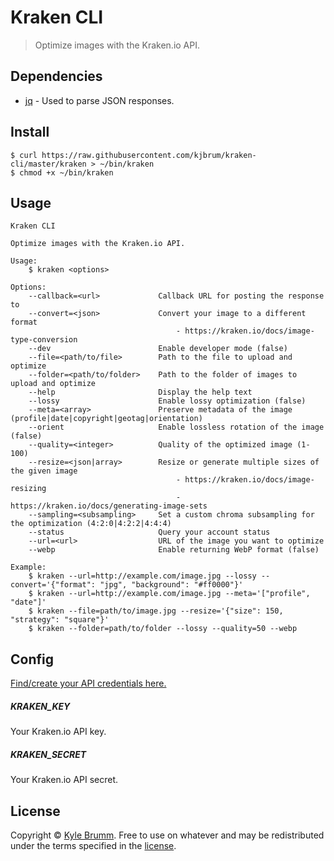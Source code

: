 # Kraken CLI

> Optimize images with the Kraken.io API.


## Dependencies

- [jq](https://stedolan.github.io/jq) - Used to parse JSON responses.


## Install

```
$ curl https://raw.githubusercontent.com/kjbrum/kraken-cli/master/kraken > ~/bin/kraken
$ chmod +x ~/bin/kraken
```


## Usage

```
Kraken CLI

Optimize images with the Kraken.io API.

Usage:
    $ kraken <options>

Options:
    --callback=<url>             Callback URL for posting the response to
    --convert=<json>             Convert your image to a different format
                                     - https://kraken.io/docs/image-type-conversion
    --dev                        Enable developer mode (false)
    --file=<path/to/file>        Path to the file to upload and optimize
    --folder=<path/to/folder>    Path to the folder of images to upload and optimize
    --help                       Display the help text
    --lossy                      Enable lossy optimization (false)
    --meta=<array>               Preserve metadata of the image (profile|date|copyright|geotag|orientation)
    --orient                     Enable lossless rotation of the image (false)
    --quality=<integer>          Quality of the optimized image (1-100)
    --resize=<json|array>        Resize or generate multiple sizes of the given image
                                     - https://kraken.io/docs/image-resizing
                                     - https://kraken.io/docs/generating-image-sets
    --sampling=<subsampling>     Set a custom chroma subsampling for the optimization (4:2:0|4:2:2|4:4:4)
    --status                     Query your account status
    --url=<url>                  URL of the image you want to optimize
    --webp                       Enable returning WebP format (false)

Example:
    $ kraken --url=http://example.com/image.jpg --lossy --convert='{"format": "jpg", "background": "#ff0000"}'
    $ kraken --url=http://example.com/image.jpg --meta='["profile", "date"]'
    $ kraken --file=path/to/image.jpg --resize='{"size": 150, "strategy": "square"}'
    $ kraken --folder=path/to/folder --lossy --quality=50 --webp
```


## Config

[Find/create your API credentials here.](https://kraken.io/account/api-credentials)

##### KRAKEN_KEY

Your Kraken.io API key.

##### KRAKEN_SECRET

Your Kraken.io API secret.


## License

Copyright © [Kyle Brumm](http://kylebrumm.com). Free to use on whatever and may be redistributed under the terms specified in the [license](LICENSE.md).
